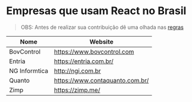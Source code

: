 # Empresas que usam React no Brasil

> OBS: Antes de realizar sua contribuição dê uma olhada nas [regras](https://github.com/react-brasil/empresas-que-usam-react-no-brasil/blob/master/CONTRIBUTING.md)

Nome | Website
------------ | -------
BovControl   | https://www.bovcontrol.com
Entria       | https://entria.com.br/
NG Informtica | http://ngi.com.br
Quanto       | https://www.contaquanto.com.br/
Zimp         | https://zimp.me/
